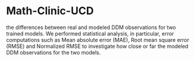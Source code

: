 # Math-Clinic-UCD
the differences between real and modeled DDM observations for two trained models. We performed statistical analysis, in particular, error computations such as Mean absolute error (MAE), Root mean square error (RMSE) and Normalized RMSE to investigate how close or far the modeled DDM observations for the two models.
